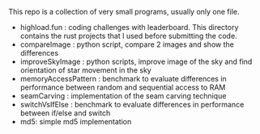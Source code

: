This repo is a collection of very small programs, usually only one file.

* highload.fun : coding challenges with leaderboard. This directory contains the rust projects that I used before submitting the code.
* compareImage : python script, compare 2 images and show the differences
* improveSkyImage : python scripts, improve image of the sky and find orientation of star movement in the sky
* memoryAccessPattern : benchmark to evaluate differences in performance between random and sequential access to RAM
* seamCarving : implementation of the seam carving technique
* switchVsIfElse : benchmark to evaluate differences in performance between if/else and switch
* md5: simple md5 implementation


